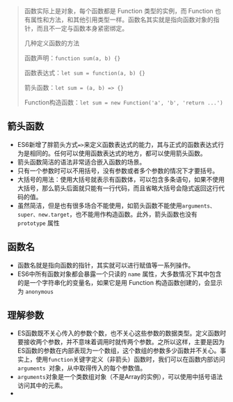 > 函数实际上是对象，每个函数都是 Function 类型的实例，而 Function 也有属性和方法，和其他引用类型一样。函数名其实就是指向函数对象的指针，而且不一定与函数本身紧密绑定。
>
> 几种定义函数的方法
>
> 函数声明：`function sum(a, b) {}`
>
> 函数表达式：`let sum = function(a, b) {}`
>
> 箭头函数：`let sum = (a, b) => {}`
>
> Function构造函数：`let sum = new Function('a', 'b', 'return ...')`



## 箭头函数

* ES6新增了胖箭头方式`=>`来定义函数表达式的能力，其与正式的函数表达式行为是相同的。任何可以使用函数表达式的地方，都可以使用箭头函数。
* 箭头函数简洁的语法非常适合嵌入函数的场景。
* 只有一个参数时可以不用括号，没有参数或者多个参数的情况下才要括号。
* 大括号的用法：使用大括号就表示有函数体，可以包含多条语句，如果不使用大括号，那么箭头后面就只能有一行代码，而且省略大括号会隐式返回这行代码的值。
* 虽然简洁，但是也有很多场合不能使用，如箭头函数不能使用`arguments、super、new.target`，也不能用作构造函数。此外，箭头函数也没有 `prototype` 属性







## 函数名

* 函数名就是指向函数的指针，其实就可以进行赋值等一系列操作。
* ES6中所有函数对象都会暴露一个只读的 `name` 属性，大多数情况下其中包含的是一个字符串化的变量名，如果它是用 Function 构造函数创建的，会显示为 `anonymous`







## 理解参数

* ES函数既不关心传入的参数个数，也不关心这些参数的数据类型。定义函数时要接收两个参数，并不意味着调用时就传两个参数。之所以这样，主要是因为ES函数的参数在内部表现为一个数组，这个数组的参数多少函数并不关心。事实上，使用`function`关键字定义（非箭头）函数时，我们可以在函数内部访问 `arguments `对象，从中取得传入的每个参数值。
* `arguments`对象是一个类数组对象（不是Array的实例），可以使用中括号语法访问其中的元素。
* 
